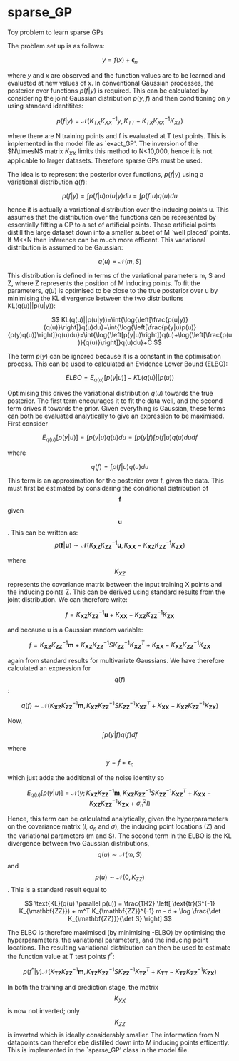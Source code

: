 # sparse_GP
Toy problem to learn sparse GPs

The problem set up is as follows:

$$y=f(x)+\boldsymbol{\epsilon}_{n}$$ 

where $y$ and $x$ are observed and the function values are to be learned and evaluated at new values of $x$. In conventional Gaussian processes, the posterior over functions $p(f|y)$ is required. This can be calculated by considering the joint Gaussian distribution $p(y,f)$ and then conditioning on $y$ using standard identitites:

$$p(f|y)=\mathcal{N}\left(K_{TX}K_{XX}^{-1} y,K_{TT}-K_{TX}K_{XX}^{-1}K_{XT}\right)$$ 

where there are N training points and f is evaluated at T test points. This is implemented in the model file as `exact_GP'. The inversion of the $N\timesN$ matrix $K_{XX}$ limits this method to N<10,000, hence it is not applicable to larger datasets. Therefore sparse GPs must be used.

The idea is to represent the posterior over functions, $p(f|y)$ using a variational distribution $q(f)$:

$$p(f|y)=\int{p(f|u)p(u|y)}du=\int{p(f|u)q(u)}du$$

hence it is actually a variational distribution over the inducing points u. This assumes that the distribution over the functions can be represented by essentially fitting a GP to a set of artificial points. These artificial points distill the large dataset down into a smaller subset of M `well placed' points. If M<<N then inference can be much more efficent. This variational distribution is assumed to be Gaussian:

$$q(u)=\mathcal{N}\left(m,S\right)$$

This distribution is defined in terms of the variational parameters m, S and Z, where Z represents the position of M inducing points. To fit the parameters, $q(u)$ is optimised to be close to the true posterior over u by minimising the KL divergence between the two distributions KL(q(u)||p(u|y)):

$$
KL(q(u)||p(u|y))=\int{\log{\left[\frac{p(u|y)}{q(u)}\right]}q(u)du}=\int{\log{\left[\frac{p(y|u)p(u)}{p(y)q(u)}\right]}q(u)du}=\int{\log{\left[p(y|u)\right]}q(u)+\log{\left[\frac{p(u)}{q(u)}\right]}q(u)du}+C
$$

The term $p(y)$ can be ignored because it is a constant in the optimisation process. This can be used to calculated an Evidence Lower Bound (ELBO):

$$ELBO=E_{q(u)}[p(y|u)]-KL(q(u)||p(u))$$

Optimising this drives the variational distribution $q(u)$ towards the true posterior. The first term encourages it to fit the data well, and the second term drives it towards the prior. Given everything is Gaussian, these terms can both be evaluated analytically to give an expression to be maximised. First consider 

$$E_{q(u)}[p(y|u)]=\int{p(y|u)q(u)du}=\int{p(y|f)\int{p(f|u)q(u)du}df}$$

where

$$q(f)=\int{p(f|u)q(u)du}$$ 

This term is an approximation for the posterior over f, given the data. This must first be estimated by considering the conditional distribution of $$\mathbf{f}$$ given $$\mathbf{u}$$. This can be written as:
$$
p(\mathbf{f} | \mathbf{u}) \sim \mathcal{N} \left( K_{\mathbf{X Z}} K_{\mathbf{Z Z}}^{-1} \mathbf{u}, K_{\mathbf{X X}} - K_{\mathbf{X Z}} K_{\mathbf{Z Z}}^{-1} K_{\mathbf{Z X}} \right)
$$

where $$K_{XZ}$$ represents the covariance matrix between the input training X points and the inducing points Z. This can be derived using standard results from the joint distribution. We can therefore write:

$$f=K_{\mathbf{X Z}} K_{\mathbf{Z Z}}^{-1} \mathbf{u}+K_{\mathbf{X X}} - K_{\mathbf{X Z}} K_{\mathbf{Z Z}}^{-1} K_{\mathbf{Z X}}$$

and because u is a Gaussian random variable:

$$f=K_{\mathbf{X Z}} K_{\mathbf{Z Z}}^{-1} \mathbf{m}+K_{\mathbf{X Z}} K_{\mathbf{Z Z}}^{-1}SK_{\mathbf{Z Z}}^{-1}K_{\mathbf{X Z}}^{T}+K_{\mathbf{X X}} - K_{\mathbf{X Z}} K_{\mathbf{Z Z}}^{-1} K_{\mathbf{Z X}}$$

again from standard results for multivariate Gaussians. We have therefore calculated an expression for $$q(f)$$:

$$q(f) \sim \mathcal{N}\left(K_{\mathbf{X Z}} K_{\mathbf{Z Z}}^{-1} \mathbf{m}, K_{\mathbf{X Z}} K_{\mathbf{Z Z}}^{-1}SK_{\mathbf{Z Z}}^{-1}K_{\mathbf{X Z}}^{T}+K_{\mathbf{X X}}-K_{\mathbf{X Z}} K_{\mathbf{Z Z}}^{-1} K_{\mathbf{Z X}} \right)$$

Now,

$$\int{p(y|f)q(f)df}$$

where

$$y=f+\boldsymbol{\epsilon}_{n}$$

which just adds the additional of the noise identity so

$$E_{q(u)}[p(y|u)]= \mathcal{N}\left(y; K_{\mathbf{X Z}} K_{\mathbf{Z Z}}^{-1} \mathbf{m}, K_{\mathbf{X Z}} K_{\mathbf{Z Z}}^{-1}SK_{\mathbf{Z Z}}^{-1}K_{\mathbf{X Z}}^{T}+K_{\mathbf{X X}}-K_{\mathbf{X Z}} K_{\mathbf{Z Z}}^{-1} K_{\mathbf{Z X}} +\sigma_{n}^{2}I \right)$$

Hence, this term can be calculated analytically, given the hyperparameters on the covariance matrix ($l$, $\sigma_{n}$ and $\sigma$), the inducing point locations (Z) and the variational parameters (m and S). The second term in the ELBO is the KL divergence between two Gaussian distributions, $$q(u) \sim \mathcal{N}\left(m, S\right)$$ and $$p(u) \sim \mathcal{N}\left(0, K_{ZZ}\right)$$. This is a standard result equal to 

$$
\text{KL}(q(u) \parallel p(u)) = \frac{1}{2} \left[ \text{tr}(S^{-1} K_{\mathbf{ZZ}}) + m^T K_{\mathbf{ZZ}}^{-1} m - d + \log \frac{\det K_{\mathbf{ZZ}}}{\det S} \right]
$$

The ELBO is therefore maximised (by minimising -ELBO) by optimising the hyperparameters, the variational parameters, and the inducing point locations. The resulting variational distribution can then be used to estimate the function value at T test points $f^{*}$:

$$
p(f^{*}|y) \mathcal{N}\left(K_{\mathbf{T Z}} K_{\mathbf{Z Z}}^{-1} \mathbf{m}, K_{\mathbf{T Z}} K_{\mathbf{Z Z}}^{-1}SK_{\mathbf{Z Z}}^{-1}K_{\mathbf{T Z}}^{T}+K_{\mathbf{T T}}-K_{\mathbf{T Z}} K_{\mathbf{Z Z}}^{-1} K_{\mathbf{Z X}}\right)
$$

In both the training and prediction stage, the matrix $$K_{XX}$$ is now not inverted; only $$K_{ZZ}$$ is inverted which is ideally considerably smaller. The information from N datapoints can therefor ebe distilled down into M inducing points efficently.
This is implemented in the `sparse_GP' class in the model file.
